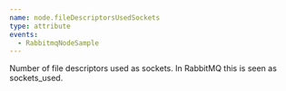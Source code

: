 ```yaml
---
name: node.fileDescriptorsUsedSockets
type: attribute
events:
  - RabbitmqNodeSample
---
```


Number of file descriptors used as sockets. In RabbitMQ this is seen as sockets\_used.
